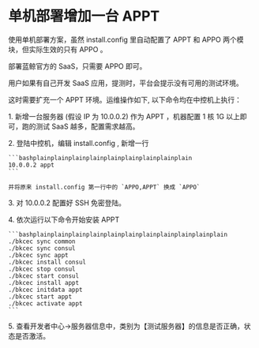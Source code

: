 # 单机部署增加一台 APPT

使用单机部署方案，虽然 install.config 里自动配置了 APPT 和 APPO 两个模块，但实际生效的只有 APPO 。

部署蓝鲸官方的 SaaS，只需要 APPO 即可。

用户如果有自己开发 SaaS 应用，提测时，平台会提示没有可用的测试环境。

这时需要扩充一个 APPT 环境。运维操作如下, 以下命令均在中控机上执行：

1\. 新增一台服务器 (假设 IP 为 10.0.0.2) 作为 APPT ，机器配置 1 核 1G 以上即可，跑的测试 SaaS 越多，配置需求越高。

2\. 登陆中控机，编辑 install.config , 新增一行

    ```bashplainplainplainplainplainplainplainplainplain
    10.0.0.2 appt
    ```

    并将原来 install.config 第一行中的 `APPO,APPT` 换成 `APPO`

3\. 对 10.0.0.2 配置好 SSH 免密登陆。

4\. 依次运行以下命令开始安装 APPT

    ```bashplainplainplainplainplainplainplainplainplainplainplain
    ./bkcec sync common
    ./bkcec sync consul
    ./bkcec sync appt
    ./bkcec install consul
    ./bkcec stop consul
    ./bkcec start consul
    ./bkcec install appt
    ./bkcec initdata appt
    ./bkcec start appt
    ./bkcec activate appt
    ```

5\. 查看开发者中心->服务器信息中，类别为【测试服务器】的信息是否正确，状态是否激活。
